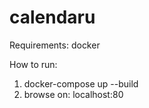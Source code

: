 # calendaru


Requirements: docker

How to run:
1) docker-compose up --build
2) browse on: localhost:80
